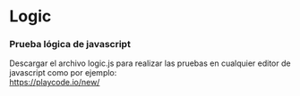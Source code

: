 # Logic
### Prueba lógica de javascript
Descargar el archivo logic.js para realizar las pruebas en cualquier editor de javascript como por ejemplo:  
https://playcode.io/new/
